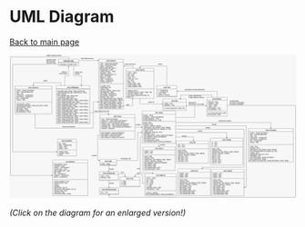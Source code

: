
# UML Diagram
[Back to main page](../README.md)

![An UML diagram depicting the classes and their relations of the raytracer.](images/raytracer_uml_diagram.png)

*(Click on the diagram for an enlarged version!)*

